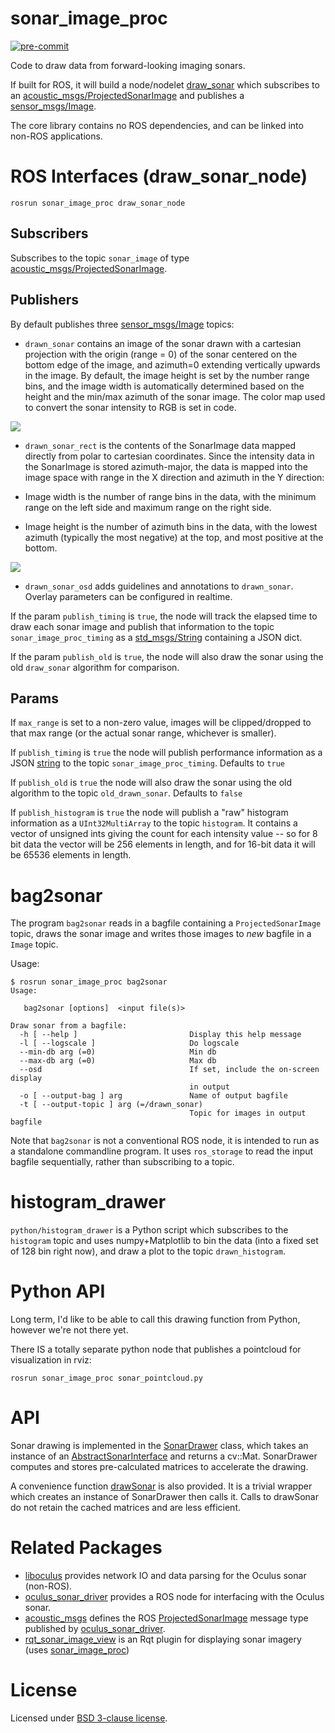 # sonar_image_proc

[![pre-commit](https://img.shields.io/badge/pre--commit-enabled-brightgreen?logo=pre-commit)](https://github.com/pre-commit/pre-commit)

Code to draw data from forward-looking imaging sonars.

If built for ROS, it will build a node/nodelet
[draw_sonar](https://github.com/apl-ocean-engineering/libdraw_sonar/tree/master/src_ros)
which subscribes to an
[acoustic_msgs/ProjectedSonarImage](https://github.com/apl-ocean-engineering/hydrographic_msgs/blob/main/acoustic_msgs/msg/SonarImage.msg)
and publishes a
[sensor_msgs/Image](https://docs.ros.org/en/melodic/api/sensor_msgs/html/msg/Image.html).

The core library contains no ROS dependencies, and can be linked into non-ROS applications.

# ROS Interfaces (draw_sonar_node)

`rosrun sonar_image_proc draw_sonar_node`

## Subscribers

Subscribes to the topic `sonar_image` of type [acoustic_msgs/ProjectedSonarImage](https://github.com/apl-ocean-engineering/hydrographic_msgs/blob/main/acoustic_msgs/msg/ProjectedSonarImage.msg).


## Publishers

By default publishes three [sensor_msgs/Image](https://docs.ros.org/en/melodic/api/sensor_msgs/html/msg/Image.html) topics:

*  `drawn_sonar` contains an image of the sonar drawn with a cartesian projection
with the origin (range = 0) of the sonar centered on the bottom edge of
the image, and azimuth=0 extending vertically upwards in the image.  By default,
the image height is set by the number range bins, and the image width is
automatically determined based on the height and the min/max azimuth of the
sonar image.   The color map used to convert the sonar intensity to RGB is set
in code.

![](drawn_sonar.png)

* `drawn_sonar_rect` is the contents of the SonarImage data mapped directly from polar to cartesian coordinates.
Since the intensity data in the SonarImage is stored azimuth-major, the data is
mapped into the image space with range in the X direction and azimuth in the Y
direction:

 * Image width is the number of range bins in the data, with the minimum range
   on the left side and maximum range on the right side.

 * Image height is the number of azimuth bins in the data, with the lowest
   azimuth (typically the most negative) at the top, and most positive at the
   bottom.

![](drawn_sonar_rect.png)

* `drawn_sonar_osd` adds guidelines and annotations to `drawn_sonar`.  Overlay parameters can be configured in realtime.

If the param `publish_timing` is `true`, the node will track the elapsed time to
draw each sonar image and publish that information to the topic `sonar_image_proc_timing`
as a [std_msgs/String](http://docs.ros.org/en/noetic/api/std_msgs/html/msg/String.html)
containing a JSON dict.

If the param `publish_old` is `true`, the node will also draw the sonar using
the old `draw_sonar` algorithm for comparison.

## Params

If `max_range` is set to a non-zero value, images will be clipped/dropped to that max range (or the actual sonar range, whichever is smaller).

If `publish_timing` is `true` the node will publish performance information as a
JSON [string](http://docs.ros.org/en/noetic/api/std_msgs/html/msg/String.html)
to the topic `sonar_image_proc_timing`.  Defaults to `true`

If `publish_old` is `true` the node will also draw the sonar using the old
algorithm to the topic `old_drawn_sonar`.   Defaults to `false`

If `publish_histogram` is `true` the node will publish a "raw" histogram information as a `UInt32MultiArray` to the topic `histogram`.   It contains a vector of unsigned ints giving the count for each intensity value -- so for 8 bit data the vector will be 256 elements in length, and for 16-bit data it will be 65536 elements in length.

# bag2sonar

The program `bag2sonar` reads in a bagfile containing a `ProjectedSonarImage` topic, draws the sonar image and writes those images to *new* bagfile in a `Image` topic.

Usage:

```
$ rosrun sonar_image_proc bag2sonar
Usage:

   bag2sonar [options]  <input file(s)>

Draw sonar from a bagfile:
  -h [ --help ]                         Display this help message
  -l [ --logscale ]                     Do logscale
  --min-db arg (=0)                     Min db
  --max-db arg (=0)                     Max db
  --osd                                 If set, include the on-screen display
                                        in output
  -o [ --output-bag ] arg               Name of output bagfile
  -t [ --output-topic ] arg (=/drawn_sonar)
                                        Topic for images in output bagfile
```

Note that `bag2sonar` is not a conventional ROS node, it is intended to run as a standalone commandline program.  It uses `ros_storage` to read the input bagfile sequentially, rather than subscribing to a topic.

# histogram_drawer

`python/histogram_drawer` is a Python script which subscribes to the `histogram` topic and uses numpy+Matplotlib to bin the data (into a fixed set of 128 bin right now), and draw a plot to the topic `drawn_histogram`.

# Python API

Long term, I'd like to be able to call this drawing function from Python,
however we're not there yet.

There IS a totally separate python node that publishes a pointcloud
for visualization in rviz:

`rosrun sonar_image_proc sonar_pointcloud.py`


# API

Sonar drawing is implemented in the [SonarDrawer](include/sonar_image_proc/SonarDrawer.h) class, which takes an instance of an [AbstractSonarInterface](include/sonar_image_proc/AbstractSonarInterface.h) and returns a cv::Mat.   SonarDrawer computes and stores pre-calculated matrices to accelerate the drawing.

A convenience function [drawSonar](include/sonar_image_proc/DrawSonar.h) is also provided.  It is a trivial wrapper which creates an instance of SonarDrawer then calls it.  Calls to drawSonar do not retain the cached matrices and are less efficient.

# Related Packages

* [liboculus](https://github.com/apl-ocean-engineering/liboculus) provides network IO and data parsing for the Oculus sonar (non-ROS).
* [oculus_sonar_driver](https://gitlab.com/apl-ocean-engineering/oculus_sonar_driver) provides a ROS node for interfacing with the Oculus sonar.
* [acoustic_msgs](https://github.com/apl-ocean-engineering/hydrographic_msgs/tree/main/acoustic_msgs) defines the ROS [ProjectedSonarImage](https://github.com/apl-ocean-engineering/hydrographic_msgs/blob/main/acoustic_msgs/msg/ProjectedSonarImage.msg) message type published by [oculus_sonar_driver](https://gitlab.com/apl-ocean-engineering/oculus_sonar_driver).
* [rqt_sonar_image_view](https://github.com/apl-ocean-engineering/rqt_sonar_image_view) is an Rqt plugin for displaying sonar imagery (uses [sonar_image_proc](https://github.com/apl-ocean-engineering/sonar_image_proc))


# License

Licensed under [BSD 3-clause license](LICENSE).
